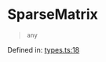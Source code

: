 # SparseMatrix

> `any`

Defined in:  [types.ts:18](https://github.com/transitive-bullshit/scikit-learn-ts/blob/2fdf83f/packages/sklearn/src/types.ts#L18)
